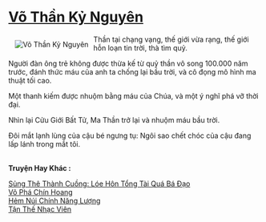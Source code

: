<a href="https://truyenwiki.net/vo-than-ky-nguyen.35081/" title="Võ Thần Kỷ Nguyên"><h1>Võ Thần Kỷ Nguyên</h1></a><div style="display:table"><img align="right" style="float: left; padding: 10px;" src="https://truyenwiki.net/a/img/str/src/35081.jpg" alt="Võ Thần Kỷ Nguyên">Thần tại chạng vạng, thế giới vừa rạng, thế giới hỗn loạn tin trời, thà tìm quỷ.<p></p> Người đàn ông trẻ không được thừa kế từ quỷ thần vô song 100.000 năm trước, đánh thức máu của anh ta chống lại bầu trời, và cô đọng mô hình ma thuật tối cao.<p></p> Một thanh kiếm được nhuộm bằng máu của Chúa, và một ý nghĩ phá vỡ thời đại.<p></p> Nhìn lại Cửu Giới Bất Tử, Ma Thần trở lại và nhuộm máu bầu trời.<p></p> Đôi mắt lạnh lùng của cậu bé ngưng tụ: Ngôi sao chết chóc của cậu đang lấp lánh trong mắt tôi.</div><p><br><b>Truyện Hay Khác :</b></p><a href="https://truyenwiki.net/sung-the-thanh-cuong-loe-hon-tong-tai-qua-ba-dao.35241/" alt="Sủng Thê Thành Cuồng: Lóe Hôn Tổng Tài Quá Bá Đạo">Sủng Thê Thành Cuồng: Lóe Hôn Tổng Tài Quá Bá Đạo</a><br/><a href="https://github.com/nownovels/wikidich/tree/master/truyenhay/35064" alt="Võ Phá Chín Hoang">Võ Phá Chín Hoang</a><br/><a href="https://github.com/nownovels/wikidich/tree/master/truyenhay/35503" alt="Hẻm Núi Chính Năng Lượng">Hẻm Núi Chính Năng Lượng</a><br/><a href="https://sangtacviet.wordpress.com/2020/10/22/tan-the-nhac-vien/" alt="Tận Thế Nhạc Viên">Tận Thế Nhạc Viên</a><br/>
